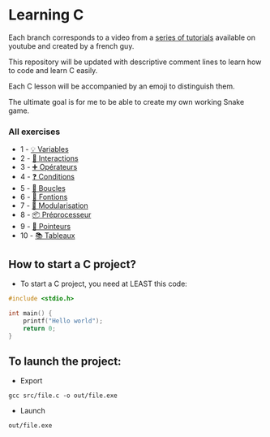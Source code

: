 # Learning C

Each branch corresponds to a video from a [series of tutorials](https://www.youtube.com/watch?v=90hGCMC3Chc&list=PLrSOXFDHBtfEh6PCE39HERGgbbaIHhy4j) 
available on youtube and created by a french guy.

This repository will be updated with descriptive comment lines
to learn how to code and learn C easily.

Each C lesson will be accompanied by an emoji to distinguish them.

The ultimate goal is for me to be able to create my own working Snake game.

### All exercises
- 1 - [💡 Variables](https://github.com/IwakiLeKiwi/C-Learning/tree/1-variables)
- 2 - [🚀 Interactions](https://github.com/IwakiLeKiwi/C-Learning/tree/2-interactions)
- 3 - [➕ Opérateurs](https://github.com/IwakiLeKiwi/C-Learning/tree/3-operateurs)
- 4 - [❓ Conditions](https://github.com/IwakiLeKiwi/C-Learning/tree/4-conditions)
- 5 - [🔁 Boucles](https://github.com/IwakiLeKiwi/C-Learning/tree/5-boucles)
- 6 - [🔧 Fontions](https://github.com/IwakiLeKiwi/C-Learning/tree/6-fonctions)
- 7 - [🧩 Modularisation](https://github.com/IwakiLeKiwi/C-Learning/tree/7-modularisation)
- 8 - [📦 Préprocesseur](https://github.com/IwakiLeKiwi/C-Learning/tree/8-preprocesseur)
- 9 - [🔗 Pointeurs](https://github.com/IwakiLeKiwi/C-Learning/tree/9-pointeurs)
- 10 - [📚 Tableaux](https://github.com/IwakiLeKiwi/C-Learning/tree/10-tableaux)

## How to start a C project?
- To start a C project, you need at LEAST this code:
```c
#include <stdio.h>

int main() {
    printf("Hello world");
    return 0;
}
```

## To launch the project:
- Export
```
gcc src/file.c -o out/file.exe
```

- Launch
```
out/file.exe
```